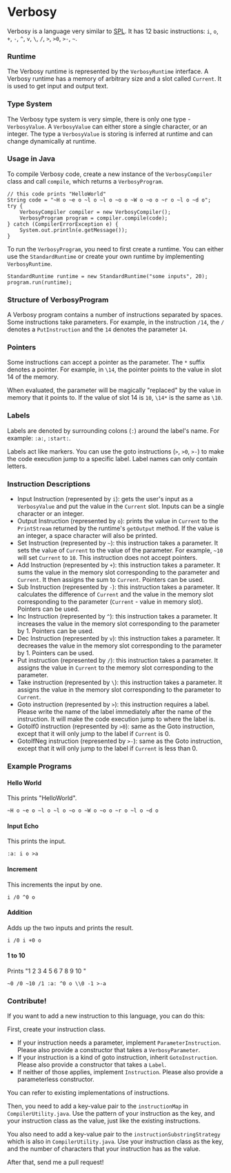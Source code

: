 # Verbosy

Verbosy is a language very similar to [SPL](https://github.com/Sweeper777/SPL-Compiler). It has 12 basic instructions: `i`, `o`, `+`, `-`, `^`, `v`, `\`, `/`, `>`, `>0`, `>-`, `~`.

### Runtime

The Verbosy runtime is represented by the `VerbosyRuntime` interface. A Verbosy runtime has a memory of arbitrary size and a slot called `Current`. It is used to get input and output text.

### Type System

The Verbosy type system is very simple, there is only one type - `VerbosyValue`. A `VerbosyValue` can either store a single character, or an integer. The type a `VerbosyValue` is storing is inferred at runtime and can change dynamically at runtime.

### Usage in Java

To compile Verbosy code, create a new instance of the `VerbosyCompiler` class and call `compile`, which returns a `VerbosyProgram`.

```
// this code prints "HelloWorld"
String code = "~H o ~e o ~l o ~l o ~o o ~W o ~o o ~r o ~l o ~d o";
try {
    VerbosyCompiler compiler = new VerbosyCompiler();
    VerbosyProgram program = compiler.compile(code);
} catch (CompilerErrorException e) {
    System.out.println(e.getMessage());
}
```

To run the `VerbosyProgram`, you need to first create a runtime. You can either use the `StandardRuntime` or create your own runtime by implementing `VerbosyRuntime`.

```
StandardRuntime runtime = new StandardRuntime("some inputs", 20);
program.run(runtime);
```

### Structure of VerbosyProgram

A Verbosy program contains a number of instructions separated by spaces. Some instructions take parameters. For example, in the instruction `/14`, the `/` denotes a `PutInstruction` and the `14` denotes the parameter `14`.

### Pointers

Some instructions can accept a pointer as the parameter. The `*` suffix denotes a pointer. For example, in `\14`, the pointer points to the value in slot 14 of the memory.

When evaluated, the parameter will be magically "replaced" by the value in memory that it points to. If the value of slot 14 is `10`, `\14*` is the same as `\10`.

### Labels

Labels are denoted by surrounding colons (`:`) around the label's name. For example: `:a:`, `:start:`.

Labels act like markers. You can use the goto instructions (`>`, `>0`, `>-`) to make the code execution jump to a specific label. Label names can only contain letters.

### Instruction Descriptions

- Input Instruction (represented by `i`): gets the user's input as a `VerbosyValue` and put the value in the `Current` slot. Inputs can be a single character or an integer.
- Output Instruction (represented by `o`): prints the value in `Current` to the `PrintStream` returned by the runtime's `getOutput` method. If the value is an integer, a space character will also be printed.
- Set Instruction (represented by `~`): this instruction takes  a parameter. It sets the value of `Current` to the value of the parameter. For example, `~10` will set `Current` to `10`. This instruction does not accept pointers.
- Add Instruction (represented by `+`): this instruction takes a parameter. It sums the value in the memory slot corresponding to the parameter and `Current`. It then assigns the sum to `Current`. Pointers can be used.
- Sub Instruction (represented by `-`): this instruction takes a parameter. It calculates the difference of `Current` and the value in the memory slot corresponding to the parameter (`Current` - value in memory slot). Pointers can be used.
- Inc Instruction (represented by `^`): this instruction takes a parameter. It increases the value in the memory slot corresponding to the parameter by 1. Pointers can be used.
- Dec Instruction (represented by `v`): this instruction takes a parameter. It decreases the value in the memory slot corresponding to the parameter by 1. Pointers can be used.
- Put instruction (represented by `/`): this instruction takes a parameter. It assigns the value in `Current` to the memory slot corresponding to the parameter.
- Take instruction (represented by `\`): this instruction takes a parameter. It assigns the value in the memory slot corresponding to the parameter to `Current`.
- Goto instruction (represented by `>`): this instruction requires a label. Please write the name of the label immediately after the name of the instruction. It will make the code execution jump to where the label is.
- GotoIf0 instruction (represented by `>0`): same as the Goto instruction, except that it will only jump to the label if `Current` is 0.
- GotoIfNeg instruction (represented by `>-`): same as the Goto instruction, except that it will only jump to the label if `Current` is less than 0.

### Example Programs

#### Hello World

This prints "HelloWorld".

    ~H o ~e o ~l o ~l o ~o o ~W o ~o o ~r o ~l o ~d o
    
#### Input Echo

This prints the input.

    :a: i o >a
    
#### Increment

This increments the input by one.

    i /0 ^0 o
    
#### Addition

Adds up the two inputs and prints the result.

    i /0 i +0 o
    
#### 1 to 10

Prints "1 2 3 4 5 6 7 8 9 10 "

    ~0 /0 ~10 /1 :a: ^0 o \\0 -1 >-a
    
### Contribute!

If you want to add a new instruction to this language, you can do this:

First, create your instruction class. 

- If your instruction needs a parameter, implement `ParameterInstruction`. Please also provide a constructor that takes a `VerbosyParameter`.
- If your instruction is a kind of goto instruction, inherit `GotoInstruction`. Please also provide a constructor that takes a `Label`.
- If neither of those applies, implement `Instruction`. Please also provide a parameterless constructor.

You can refer to existing implementations of instructions.

Then, you need to add a key-value pair to the `instructionMap` in `CompilerUtility.java`. Use the pattern of your instruction as the key, and your instruction class as the value, just like the existing instructions.

You also need to add a key-value pair to the `instructionSubstringStrategy` which is also in `CompilerUtility.java`. Use your instruction class as the key, and the number of characters that your instruction has as the value.

After that, send me a pull request!
